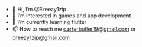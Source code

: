 - 👋 Hi, I’m @Breezy1zip
- 👀 I’m interested in games and app development 
- 🌱 I’m currently learning flutter
- 📫 How to reach me carterbutler19@gmail.com or breezy1zip@gmail.com 

<!---
Breezy1zip/Breezy1zip is a ✨ special ✨ repository because its `README.md` (this file) appears on your GitHub profile.
You can click the Preview link to take a look at your changes.
--->
